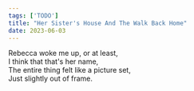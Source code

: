 ```yaml
---
tags: ['TODO']
title: "Her Sister's House And The Walk Back Home"
date: 2023-06-03
---
```


Rebecca woke me up, or at least,  
I think that that's her name,  
The entire thing felt like a picture set,  
Just slightly out of frame.
